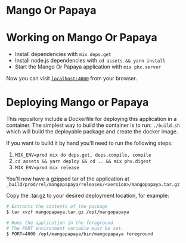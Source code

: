 # Mango Or Papaya

# Working on Mango Or Papaya

- Install dependencies with `mix deps.get`
- Install node.js dependencies with `cd assets && yarn install`
- Start the Mango Or Papaya application with `mix phx.server`

Now you can visit [`localhost:4000`](http://localhost:4000) from your browser.

# Deploying Mango or Papaya

This repository include a Dockerfile for deploying this application in a container. The simplest way to build the container is to run: `./build.sh` which will build the deployable package and create the docker image.

If you want to build it by hand you'll need to run the following steps:

1. `MIX_ENV=prod mix do deps.get, deps.compile, compile`
2. `cd assets && yarn deploy && cd .. && mix phx.digest`
3. `MIX_ENV=prod mix release`

You'll now have a gzipped tar of the application at `_build/prod/rel/mangopapaya/releases/<version>/mangopapaya.tar.gz`

Copy the .tar.gz to your desired deployment location, for example:

```bash
# Extracts the contents of the package
$ tar xvzf mangopapaya.tar.gz /opt/mangopapaya

# Runs the application in the foreground
# The PORT environment variable must be set.
$ PORT=4000 /opt/mangopapaya/bin/mangopapaya foreground
```
